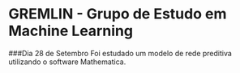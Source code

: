 # GREMLIN - Grupo de Estudo em Machine Learning
###Dia 28 de Setembro
Foi estudado um modelo de rede preditiva utilizando o software Mathematica.
